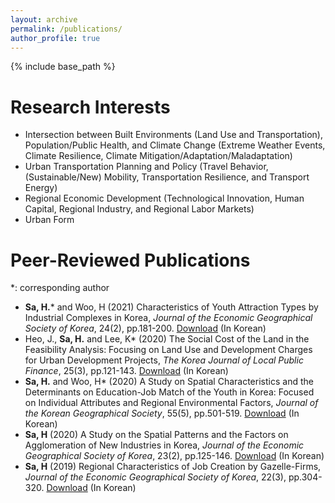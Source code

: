 ```yaml
---
layout: archive
permalink: /publications/
author_profile: true
---
```

{% include base_path %}

# Research Interests 
* Intersection between Built Environments (Land Use and Transportation), Population/Public Health, and Climate Change (Extreme Weather Events, Climate Resilience, Climate Mitigation/Adaptation/Maladaptation)
* Urban Transportation Planning and Policy (Travel Behavior, (Sustainable/New) Mobility, Transportation Resilience, and Transport Energy)
* Regional Economic Development (Technological Innovation, Human Capital, Regional Industry, and Regional Labor Markets)
* Urban Form



Peer-Reviewed Publications
======
*: corresponding author

*  **Sa, H.*** and Woo, H (2021) Characteristics of Youth Attraction Types by Industrial Complexes in Korea, *Journal of the Economic Geographical Society of Korea*, 24(2), pp.181-200. [Download](https://doi.org/10.23841/egsk.2021.24.2.181) (In Korean)
* Heo, J., **Sa, H.** and Lee, K* (2020) The Social Cost of the Land in the Feasibility Analysis: Focusing on Land Use and Development Charges for Urban Development Projects, *The Korea Journal of Local Public Finance*, 25(3), pp.121-143. [Download](https://www.kci.go.kr/kciportal/landing/article.kci?arti_id=ART002673884) (In Korean)
* **Sa, H.** and Woo, H* (2020) A Study on Spatial Characteristics and the Determinants on Education-Job Match of the Youth in Korea: Focused on Individual Attributes and Regional Environmental Factors, *Journal of the Korean Geographical Society*, 55(5), pp.501-519. [Download](https://doi.org/10.22776/kgs.2020.55.5.501) (In Korean)
* **Sa, H** (2020) A Study on the Spatial Patterns and the Factors on Agglomeration of New Industries in Korea, *Journal of the Economic Geographical Society of Korea*, 23(2), pp.125-146. [Download](https://www.kci.go.kr/kciportal/landing/article.kci?arti_id=ART002607408) (In Korean)
* **Sa, H** (2019) Regional Characteristics of Job Creation by Gazelle-Firms, *Journal of the Economic Geographical Society of Korea*, 22(3), pp.304-320. [Download](https://doi.org/10.23841/egsk.2019.22.3.304) (In Korean)  
